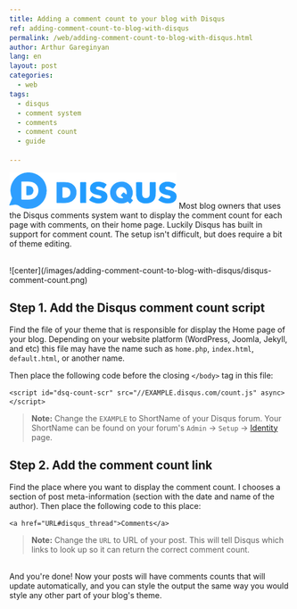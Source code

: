 ```yaml
---
title: Adding a comment count to your blog with Disqus
ref: adding-comment-count-to-blog-with-disqus
permalink: /web/adding-comment-count-to-blog-with-disqus.html
author: Arthur Gareginyan
lang: en
layout: post
categories:
  - web
tags:
  - disqus
  - comment system
  - comments
  - comment count
  - guide

---
```


![thumb](/images/thumbnail/disqus.png)
Most blog owners that uses the Disqus comments system want to display the comment count for each page with comments, on their home page. Luckily Disqus has built in support for comment count. The setup isn't difficult, but does require a bit of theme editing.

<br>
![center](/images/adding-comment-count-to-blog-with-disqus/disqus-comment-count.png)

## Step 1. Add the Disqus comment count script

Find the file of your theme that is responsible for display the Home page of your blog. Depending on your website platform (WordPress, Joomla, Jekyll, and etc) this file may have the name such as `home.php`, `index.html`, `default.html`, or another name.

Then place the following code before the closing `</body>` tag in this file:

```
<script id="dsq-count-scr" src="//EXAMPLE.disqus.com/count.js" async></script>
```

> **Note:** Change the `EXAMPLE` to ShortName of your Disqus forum. Your ShortName can be found on your forum's `Admin` → `Setup` → [Identity](http://disqus.com/admin/settings/) page.


## Step 2. Add the comment count link

Find the place where you want to display the comment count. I chooses a section of post meta-information (section with the date and name of the author). Then place the following code to this place:

```
<a href="URL#disqus_thread">Comments</a>
```

> **Note:** Change the `URL` to URL of your post. This will tell Disqus which links to look up so it can return the correct comment count.

<br>
And you're done! Now your posts will have comments counts that will update automatically, and you can style the output the same way you would style any other part of your blog's theme.

